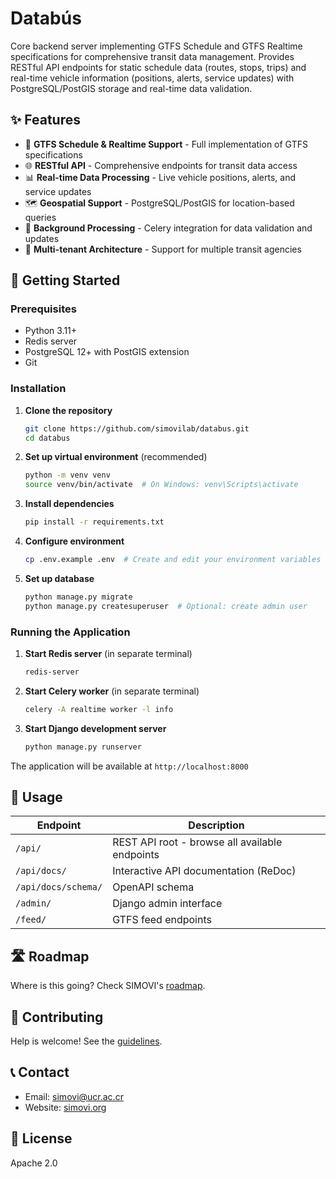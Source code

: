 # Databús

Core backend server implementing GTFS Schedule and GTFS Realtime specifications for comprehensive transit data management. Provides RESTful API endpoints for static schedule data (routes, stops, trips) and real-time vehicle information (positions, alerts, service updates) with PostgreSQL/PostGIS storage and real-time data validation.

## ✨ Features

- 🚌 **GTFS Schedule & Realtime Support** - Full implementation of GTFS specifications
- 🌐 **RESTful API** - Comprehensive endpoints for transit data access
- 📊 **Real-time Data Processing** - Live vehicle positions, alerts, and service updates
- 🗺️ **Geospatial Support** - PostgreSQL/PostGIS for location-based queries
- 🔄 **Background Processing** - Celery integration for data validation and updates
- 🏢 **Multi-tenant Architecture** - Support for multiple transit agencies

## 🚀 Getting Started

### Prerequisites

- Python 3.11+
- Redis server
- PostgreSQL 12+ with PostGIS extension
- Git

### Installation

1. **Clone the repository**

   ```bash
   git clone https://github.com/simovilab/databus.git
   cd databus
   ```

2. **Set up virtual environment** (recommended)

   ```bash
   python -m venv venv
   source venv/bin/activate  # On Windows: venv\Scripts\activate
   ```

3. **Install dependencies**

   ```bash
   pip install -r requirements.txt
   ```

4. **Configure environment**

   ```bash
   cp .env.example .env  # Create and edit your environment variables
   ```

5. **Set up database**
   ```bash
   python manage.py migrate
   python manage.py createsuperuser  # Optional: create admin user
   ```

### Running the Application

1. **Start Redis server** (in separate terminal)

   ```bash
   redis-server
   ```

2. **Start Celery worker** (in separate terminal)

   ```bash
   celery -A realtime worker -l info
   ```

3. **Start Django development server**
   ```bash
   python manage.py runserver
   ```

The application will be available at `http://localhost:8000`

## 🚀 Usage

| Endpoint            | Description                                    |
| ------------------- | ---------------------------------------------- |
| `/api/`             | REST API root - browse all available endpoints |
| `/api/docs/`        | Interactive API documentation (ReDoc)          |
| `/api/docs/schema/` | OpenAPI schema                                 |
| `/admin/`           | Django admin interface                         |
| `/feed/`            | GTFS feed endpoints                            |

## 🛣️ Roadmap

Where is this going? Check SIMOVI's [roadmap](https://github.com/simovilab/context/blob/main/roadmap.md).

## 🤝 Contributing

Help is welcome! See the [guidelines](https://github.com/simovilab/.github/blob/main/CONTRIBUTING.md).

## 📞 Contact

- Email: simovi@ucr.ac.cr
- Website: [simovi.org](https://simovi.org)

## 📄 License

Apache 2.0
